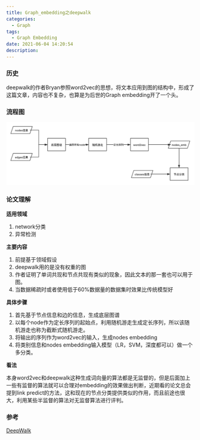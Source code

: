 ```yaml
---
title: Graph_embedding之deepwalk
categories:
  - Graph
tags:
  - Graph Embedding
date: 2021-06-04 14:20:54
description:
---
```


### 历史

deepwalk的作者Bryan参照word2vec的思想，将文本应用到图的结构中，形成了这篇文章，内容也不复杂，也算是为后世的Graph embedding开了一个头。

### 流程图

![deepwalk](../images/deepwalk.png)

### 论文理解

**适用领域**

1. network分类
2. 异常检测

**主要内容**

1. 前提基于领域假设
2. deepwalk用的是没有权重的图
3. 作者证明了单词共现和节点共现有类似的现象，因此文本的那一套也可以用于图。
4. 当数据稀疏时或者使用低于60%数据量的数据集时效果比传统模型好

**具体步骤**

1. 首先基于节点信息和边的信息，生成底层图谱
2. 以每个node作为定长序列的起始点，利用随机游走生成定长序列，所以该随机游走也称为截断式随机游走。
3. 将输出的序列作为word2vec的输入，生成nodes embedding
4. 将类别信息和nodes embedding输入模型（LR，SVM，深度都可以）做一个多分类。

**看法**

本身word2vec和deepwalk这种生成词向量的算法都是无监督的，但是后面加上一些有监督的算法就可以合理对embedding的效果做出判断，近期看的论文总会提到link predict的方法，这和现在的节点分类提供类似的作用，而且前途也很大，利用某些半监督的算法对无监督算法进行评判。

### 参考

[DeepWalk](https://arxiv.org/abs/1403.6652)